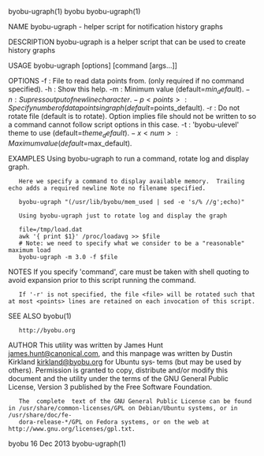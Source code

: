 byobu-ugraph(1)								     byobu							       byobu-ugraph(1)

NAME
       byobu-ugraph - helper script for notification history graphs

DESCRIPTION
       byobu-ugraph is a helper script that can be used to create history graphs

USAGE
       byobu-ugraph [options] [command [args...]]

OPTIONS
	 -f <file>   : File to read data points from.  (only required if no command specified).
	 -h	     : Show this help.
	 -m <num>    : Minimum value (default=$min_default).
	 -n	     : Supress output of newline character.
	 -p <points> : Specify number of data points in graph (default=$points_default).
	 -r	      :	 Do  not  rotate  file	<file> (default is to rotate).	Option implies file <file> should not be written to so a command cannot follow
       script options in this case.
	 -t <theme>  : 'byobu-ulevel' theme to use (default=$theme_default).
	 -x <num>    : Maximum value (default=$max_default).

EXAMPLES
       Using byobu-ugraph to run a command, rotate log and display graph.

       Here we specify a command to display available memory.  Trailing echo adds a required newline Note no filename specified.

	   byobu-ugraph "(/usr/lib/byobu/mem_used | sed -e 's/% //g';echo)"

       Using byobu-ugraph just to rotate log and display the graph

	   file=/tmp/load.dat
	   awk '{ print $1}' /proc/loadavg >> $file
	   # Note: we need to specify what we consider to be a "reasonable" maximum load
	   byobu-ugraph -m 3.0 -f $file

NOTES
       If you specify 'command', care must be taken with shell quoting to avoid expansion prior to this script running the command.

       If '-r' is not specified, the file <file> will be rotated such that at most <points> lines are retained on each invocation of this script.

SEE ALSO
       byobu(1)

       http://byobu.org

AUTHOR
       This utility was written by James Hunt <james.hunt@canonical.com>, and this manpage was written by Dustin Kirkland <kirkland@byobu.org> for Ubuntu sys‐
       tems (but may be used by others).  Permission is granted to copy, distribute and/or modify this document and the utility under the  terms  of  the  GNU
       General Public License, Version 3 published by the Free Software Foundation.

       The  complete  text of the GNU General Public License can be found in /usr/share/common-licenses/GPL on Debian/Ubuntu systems, or in /usr/share/doc/fe‐
       dora-release-*/GPL on Fedora systems, or on the web at http://www.gnu.org/licenses/gpl.txt.

byobu									  16 Dec 2013							       byobu-ugraph(1)
